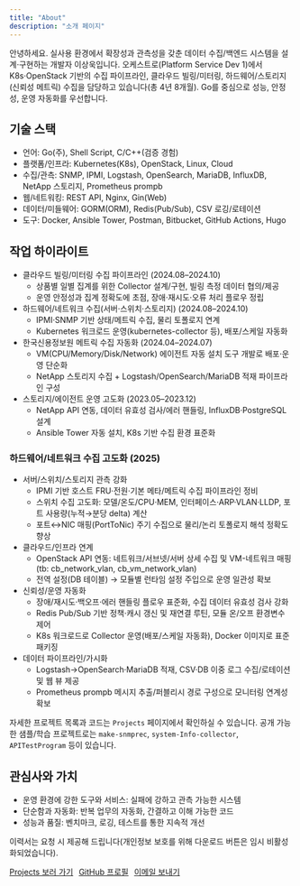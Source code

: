 ```yaml
---
title: "About"
description: "소개 페이지"
---
```


안녕하세요. 실사용 환경에서 확장성과 관측성을 갖춘 데이터 수집/백엔드 시스템을 설계·구현하는 개발자 이상욱입니다. 오케스트로(Platform Service Dev 1)에서 K8s·OpenStack 기반의 수집 파이프라인, 클라우드 빌링/미터링, 하드웨어/스토리지(신뢰성 메트릭) 수집을 담당하고 있습니다(총 4년 8개월). Go를 중심으로 성능, 안정성, 운영 자동화를 우선합니다.

## 기술 스택
- 언어: Go(주), Shell Script, C/C++(검증 경험)
- 플랫폼/인프라: Kubernetes(K8s), OpenStack, Linux, Cloud
- 수집/관측: SNMP, IPMI, Logstash, OpenSearch, MariaDB, InfluxDB, NetApp 스토리지, Prometheus prompb
- 웹/네트워킹: REST API, Nginx, Gin(Web)
- 데이터/미들웨어: GORM(ORM), Redis(Pub/Sub), CSV 로깅/로테이션
- 도구: Docker, Ansible Tower, Postman, Bitbucket, GitHub Actions, Hugo

## 작업 하이라이트
- 클라우드 빌링/미터링 수집 파이프라인 (2024.08–2024.10)
  - 상품별 일별 집계를 위한 Collector 설계/구현, 빌링 측정 데이터 협의/제공
  - 운영 안정성과 집계 정확도에 초점, 장애·재시도·오류 처리 플로우 정립
- 하드웨어/네트워크 수집(서버·스위치·스토리지) (2024.08–2024.10)
  - IPMI·SNMP 기반 상태/메트릭 수집, 물리 토폴로지 연계
  - Kubernetes 워크로드 운영(kubernetes-collector 등), 배포/스케일 자동화
- 한국신용정보원 메트릭 수집 자동화 (2024.04–2024.07)
  - VM(CPU/Memory/Disk/Network) 에이전트 자동 설치 도구 개발로 배포·운영 단순화
  - NetApp 스토리지 수집 + Logstash/OpenSearch/MariaDB 적재 파이프라인 구성
- 스토리지/에이전트 운영 고도화 (2023.05–2023.12)
  - NetApp API 연동, 데이터 유효성 검사/에러 핸들링, InfluxDB·PostgreSQL 설계
  - Ansible Tower 자동 설치, K8s 기반 수집 환경 표준화

### 하드웨어/네트워크 수집 고도화 (2025)
- 서버/스위치/스토리지 관측 강화
  - IPMI 기반 호스트 FRU·전원·기본 메타/메트릭 수집 파이프라인 정비
  - 스위치 수집 고도화: 모델/온도/CPU·MEM, 인터페이스·ARP·VLAN·LLDP, 포트 사용량(누적→분당 delta) 계산
  - 포트↔NIC 매핑(PortToNic) 주기 수집으로 물리/논리 토폴로지 해석 정확도 향상
- 클라우드/인프라 연계
  - OpenStack API 연동: 네트워크/서브넷/서버 상세 수집 및 VM-네트워크 매핑(tb: cb_network_vlan, cb_vm_network_vlan)
  - 전역 설정(DB 테이블) → 모듈별 런타임 설정 주입으로 운영 일관성 확보
- 신뢰성/운영 자동화
  - 장애/재시도·백오프·에러 핸들링 플로우 표준화, 수집 데이터 유효성 검사 강화
  - Redis Pub/Sub 기반 정책·캐시 갱신 및 재연결 루틴, 모듈 온/오프 환경변수 제어
  - K8s 워크로드로 Collector 운영(배포/스케일 자동화), Docker 이미지로 표준 패키징
- 데이터 파이프라인/가시화
  - Logstash→OpenSearch·MariaDB 적재, CSV·DB 이중 로그 수집/로테이션 및 웹 뷰 제공
  - Prometheus prompb 메시지 추출/퍼블리시 경로 구성으로 모니터링 연계성 확보

자세한 프로젝트 목록과 코드는 `Projects` 페이지에서 확인하실 수 있습니다. 공개 가능한 샘플/학습 프로젝트로는 `make-snmprec`, `system-Info-collector`, `APITestProgram` 등이 있습니다.

## 관심사와 가치
- 운영 환경에 강한 도구와 서비스: 실패에 강하고 관측 가능한 시스템
- 단순함과 자동화: 반복 업무의 자동화, 간결하고 이해 가능한 코드
- 성능과 품질: 벤치마크, 로깅, 테스트를 통한 지속적 개선

이력서는 요청 시 제공해 드립니다(개인정보 보호를 위해 다운로드 버튼은 임시 비활성화되었습니다).

<div class="btn-group" style="display:flex; gap:10px; flex-wrap:wrap; margin-top:8px;">
  <a class="btn" href="/projects/">Projects 보러 가기</a>
  <a class="btn" href="https://github.com/swlee3306" target="_blank" rel="noopener">GitHub 프로필</a>
  <a class="btn" href="mailto:swlee3306@gmail.com">이메일 보내기</a>
  <!-- 이력서 다운로드 버튼(임시 비활성화)
  <a class="btn" href="/files/resume.pdf" target="_blank" rel="noopener" aria-label="이력서 PDF 다운로드">이력서 다운로드 (PDF)</a>
  -->
</div>
